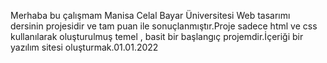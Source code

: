 Merhaba bu çalışmam Manisa Celal Bayar Üniversitesi Web tasarımı dersinin projesidir ve tam puan ile sonuçlanmıştır.Proje sadece html ve css kullanılarak oluşturulmuş temel , basit bir başlangıç projemdir.İçeriği bir yazılım sitesi oluşturmak.01.01.2022
